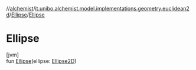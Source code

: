 //[alchemist](../../../index.md)/[it.unibo.alchemist.model.implementations.geometry.euclidean2d](../index.md)/[Ellipse](index.md)/[Ellipse](-ellipse.md)

# Ellipse

[jvm]\
fun [Ellipse](-ellipse.md)(ellipse: [Ellipse2D](https://docs.oracle.com/javase/8/docs/api/java/awt/geom/Ellipse2D.html))
